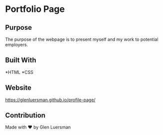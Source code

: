 # Portfolio Page

## Purpose
The purpose of the webpage is to present myself and my work to potential employers.

## Built With
*HTML
*CSS

## Website
https://glenluersman.github.io/profile-page/

## Contribution
Made with ❤️ by Glen Luersman